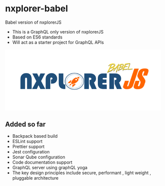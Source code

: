 # nxplorer-babel

Babel version of nxplorerJS

* This is a GraphQL only version of nxplorerJS
* Based on ES6 standards
* Will act as a starter project for GraphQL APIs

![nxp-babel](logo.png)

## Added so far

* Backpack based build
* ESLint support
* Prettier support
* Jest configuration
* Sonar Qube configuration
* Code documentation support
* GraphQL server using graphQL yoga
* The key design principles include secure, performant , light weight , pluggable architecture
